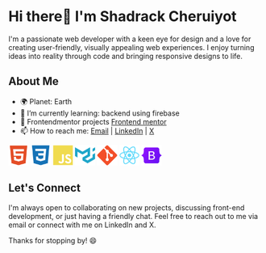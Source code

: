 # Hi there👋 I'm Shadrack Cheruiyot

I'm a passionate web developer with a keen eye for design and a love for creating user-friendly, visually appealing web experiences. I enjoy turning ideas into reality through code and bringing responsive designs to life.

## About Me
- 🌍 Planet: Earth
- 🌱 I’m currently learning: backend using firebase
- 💼 Frontendmentor projects [Frontend mentor](https://www.frontendmentor.io/profile/Sheddiey)
- 📫 How to reach me: [Email](shadrackcheruiyot429@gmail.com) | [LinkedIn](https://www.linkedin.com/in/sheddiey/) | [X](https://twitter.com/sheddieynext)
 

<div>
 
 <img src="https://github.com/devicons/devicon/blob/1119b9f84c0290e0f0b38982099a2bd027a48bf1/icons/html5/html5-plain.svg" height="40" width="40">
 <img src="https://github.com/devicons/devicon/blob/1119b9f84c0290e0f0b38982099a2bd027a48bf1/icons/css3/css3-plain.svg" height="40" width="40">
 <img src="https://github.com/devicons/devicon/blob/1119b9f84c0290e0f0b38982099a2bd027a48bf1/icons/javascript/javascript-plain.svg" height="40" width="40">
 <img src="https://github.com/devicons/devicon/blob/1119b9f84c0290e0f0b38982099a2bd027a48bf1/icons/materialui/materialui-plain.svg" height="40" width="40">
 <img src="https://github.com/devicons/devicon/blob/1119b9f84c0290e0f0b38982099a2bd027a48bf1/icons/git/git-plain.svg" height="40" width="40">
 <img src="https://github.com/devicons/devicon/blob/1119b9f84c0290e0f0b38982099a2bd027a48bf1/icons/react/react-original.svg" height="40" width="40">
 <img src="https://github.com/devicons/devicon/blob/1119b9f84c0290e0f0b38982099a2bd027a48bf1/icons/bootstrap/bootstrap-original.svg" height="40" width="40">
 
 
</div>


## Let's Connect

I'm always open to collaborating on new projects, discussing front-end development, or just having a friendly chat. Feel free to reach out to me via email or connect with me on LinkedIn and X.

Thanks for stopping by! 😄







<!--
**Sheddiey/Sheddiey** is a ✨ _special_ ✨ repository because its `README.md` (this file) appears on your GitHub profile.


